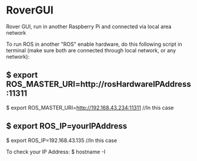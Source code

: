 # RoverGUI
Rover GUI, run in another Raspberry Pi and connected via local area network

To run ROS in another "ROS" enable hardware, do this following script in terminal (make sure both are connected through local network, or any network):


$   export ROS_MASTER_URI=http://rosHardwareIPAddress:11311
--------------------------
$   export ROS_MASTER_URI=http://192.168.43.234:11311 //In this case

$   export ROS_IP=yourIPAddress
--------------------------
$   export ROS_IP=192.168.43.135 //In this case

To check your IP Address:
$   hostname -I
